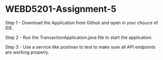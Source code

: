 # WEBD5201-Assignment-5

Step 1 - Download the Application from Github and open in your chouce of IDE.

Step 2 - Run the TransactionApplication.java file to start the application.

Step 3 - Use a service like postman to test to make sure all API endpoints are working properly.

